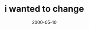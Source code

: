 ---
layout: base.njk
title : 'i wanted to change' 
view_title : 'i wanted to change' 
year : '2000' 
date : '2000-05-10' 
img_file : '/drawing/iwantedto.png' 
html_file : 'iwantedto' 
next_html : 'whydoyou.html' 
year_order : '291' 
permalink : "title/{{html_file}}.html"
---